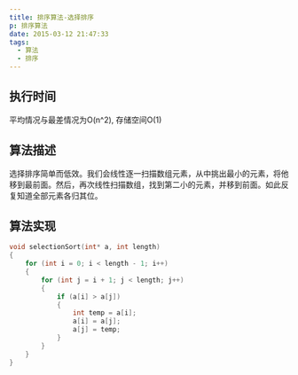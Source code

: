 ```yaml
---
title: 排序算法-选择排序
p: 排序算法
date: 2015-03-12 21:47:33
tags:
  - 算法
  - 排序
---
```


## 执行时间
平均情况与最差情况为O(n^2), 存储空间O(1)

## 算法描述
选择排序简单而低效。我们会线性逐一扫描数组元素，从中挑出最小的元素，将他移到最前面。然后，再次线性扫描数组，找到第二小的元素，并移到前面。如此反复知道全部元素各归其位。

## 算法实现
``` c
void selectionSort(int* a, int length)
{
    for (int i = 0; i < length - 1; i++)
    {
        for (int j = i + 1; j < length; j++)
        {
            if (a[i] > a[j])
            {
                int temp = a[i];
                a[i] = a[j];
                a[j] = temp;
            }
        }
    }
}
```
